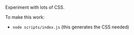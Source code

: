 Experiment with lots of CSS.

To make this work:

* ```node scripts/index.js``` (this generates the CSS needed)
